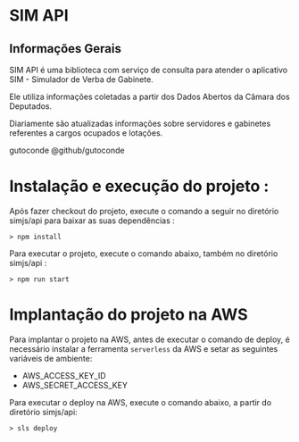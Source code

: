 # SIM API

## Informações Gerais

SIM API é uma biblioteca com serviço de consulta para atender o aplicativo SIM - Simulador de Verba de Gabinete.

Ele utiliza informações coletadas a partir dos Dados Abertos da Câmara dos Deputados.

Diariamente são atualizadas informações sobre servidores e gabinetes referentes a cargos ocupados e lotações.

gutoconde
@github/gutoconde

# Instalação e execução do projeto :

Após fazer checkout do projeto, execute o comando a seguir no diretório simjs/api para baixar as suas dependências :

```
> npm install
```

Para executar o projeto, execute o comando abaixo, também no diretório simjs/api :

```
> npm run start
```

# Implantação do projeto na AWS

Para implantar o projeto na AWS, antes de executar o comando de deploy, é necessário instalar a ferramenta `serverless` da AWS e setar as seguintes variáveis de ambiente:

- AWS_ACCESS_KEY_ID
- AWS_SECRET_ACCESS_KEY

Para executar o deploy na AWS, execute o comando abaixo, a partir do diretório simjs/api:

```
> sls deploy
```

